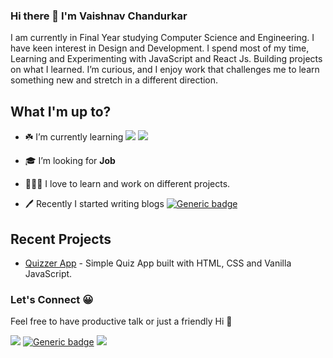### Hi there 👋 I'm Vaishnav Chandurkar

I am currently in Final Year studying Computer Science and Engineering. I have keen interest in Design and Development.  I spend most of my time, Learning and Experimenting with JavaScript and React Js. Building projects on what I learned. I’m curious, and I enjoy work that challenges me to learn something new and stretch in a different direction.

## What I'm up to? 


- ☘️ I’m currently learning <img src="https://img.shields.io/badge/javascript%20-%23323330.svg?&style=for-the-badge&logo=javascript&logoColor=%23F7DF1E"/> <img src="https://img.shields.io/badge/react%20-%2320232a.svg?&style=for-the-badge&logo=react&logoColor=%2361DAFB"/>

-  🎓 I’m looking for **Job**

- 👨🏻‍🔧 I love to learn and work on different projects.

- 🖊️ Recently I started writing blogs [![Generic badge](https://img.shields.io/badge/DEV-black.svg?style=for-the-badge)](https://dev.to/vaishnavme)

## Recent Projects
- [Quizzer App](https://quizzerme.netlify.app) - Simple Quiz App built with HTML, CSS and Vanilla JavaScript.


### Let's Connect 😀

Feel free to have productive talk or just a friendly Hi 👋

[<img src="https://img.shields.io/badge/linkedin%20-%230077B5.svg?&style=for-the-badge&logo=linkedin&logoColor=white"/>](https://www.linkedin.com/in/vaishnav-chandurkar/)
[![Generic badge](https://img.shields.io/badge/DEV-black.svg?style=for-the-badge)](https://dev.to/vaishnavme)
[<img src="https://img.shields.io/badge/Twitter%20-%231DA1F2.svg?&style=for-the-badge&logo=Twitter&logoColor=white"/>](https://twitter.com/vaishnav21_?s=09)



